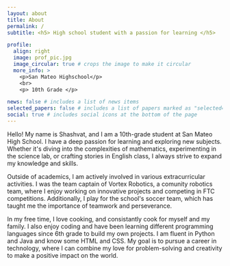 ```yaml
---
layout: about
title: About
permalink: /
subtitle: <h5> High school student with a passion for learning </h5>

profile:
  align: right
  image: prof_pic.jpg
  image_circular: true # crops the image to make it circular
  more_info: >
    <p>San Mateo Highschool</p>
    <br>
    <p> 10th Grade </p>

news: false # includes a list of news items
selected_papers: false # includes a list of papers marked as "selected={true}"
social: true # includes social icons at the bottom of the page
---
```



Hello! My name is Shashvat, and I am a 10th-grade student at San Mateo High School. I have a deep passion for learning and exploring new subjects. Whether it's diving into the complexities of mathematics, experimenting in the science lab, or crafting stories in English class, I always strive to expand my knowledge and skills.

Outside of academics, I am actively involved in various extracurricular activities. I was the team captain of Vortex Robotics, a comunity robotics team, where I enjoy working on innovative projects and competing in FTC competitions. Additionally, I play for the school's soccer team, which has taught me the importance of teamwork and perseverance.

In my free time, I love cooking, and consistantly cook for myself and my family. I also enjoy coding and have been learning different programming languages since 6th grade to build my own projects. I am fluent in Python and Java and know some HTML and CSS. My goal is to pursue a career in technology, where I can combine my love for problem-solving and creativity to make a positive impact on the world.